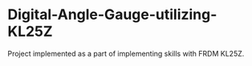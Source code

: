 # Digital-Angle-Gauge-utilizing-KL25Z
Project implemented as a part of implementing skills with FRDM KL25Z.

